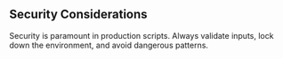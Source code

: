 ## Security Considerations

Security is paramount in production scripts. Always validate inputs, lock down the environment, and avoid dangerous patterns.
